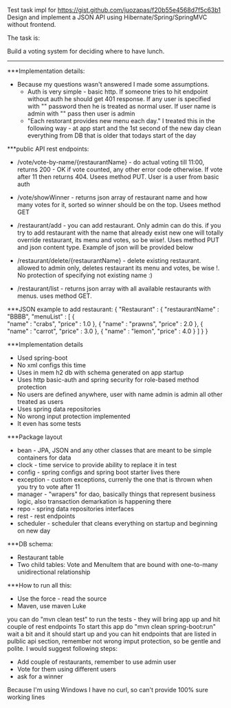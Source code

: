 Test task impl for https://gist.github.com/juozapas/f20b55e4568d7f5c63b1
Design and implement a JSON API using Hibernate/Spring/SpringMVC without frontend.

The task is:

Build a voting system for deciding where to have lunch.

------------------------------------------------------------------------------------------------

***Implementation details:
* Because my questions wasn't answered I made some assumptions.
  - Auth is very simple - basic http. If someone tries to hit endpoint without auth he should get 401 response. If any user is specified with "" password then he is treated as normal user. If user name is admin with "" pass then user is admin
  - "Each restorant provides new menu each day." I treated this in the following way - at app start and the 1st second of the new day clean everything from DB that is older that todays start of the day



***public API rest endpoints:
* /vote/vote-by-name/{restaurantName} - do actual voting till 11:00, returns 200 - OK if vote counted, any other error code otherwise. If vote after 11 then returns 404. Usees method PUT. User is a user from basic auth
* /vote/showWinner - returns json array of restaurant name and how many votes for it, sorted so winner should be on the top. Usees method GET

* /restaurant/add - you can add restaurant. Only admin can do this. if you try to add restaurant with the name that already exist new one will totally override restaurant, its menu and votes, so be wise!. Uses method PUT and json content type. Example of json will be provided below
* /restaurant/delete/{restaurantName} - delete existing restaurant. allowed to admin only, deletes restaurant its menu and votes, be wise !. No protection of specifying not existing name :)

* /restaurant/list - returns json array with all available restaurants with menus. uses method GET.


***JSON example to add restaurant:
{
  "Restaurant" : {
    "restaurantName" : "BBBB",
    "menuList" : [ {      
      "name" : "crabs",
      "price" : 1.0
    }, {
      "name" : "prawns",
      "price" : 2.0
    }, {
      "name" : "carrot",
      "price" : 3.0
    }, {
      "name" : "lemon",
      "price" : 4.0
    } ]
  }
}



***Implementation details
* Used spring-boot
* No xml configs this time
* Uses in mem h2 db with schema generated on app startup
* Uses http basic-auth and spring security for role-based method protection
* No users are defined anywhere, user with name admin is admin all other treated as users
* Uses spring data repositories
* No wrong input protection implemented
* It even has some tests


***Package layout
* bean - JPA, JSON and any other classes that are meant to be simple containers for data
* clock - time service to provide ability to replace it in test
* config - spring configs and spring boot starter lives there
* exception - custom exceptions, currenly the one that is thrown when you try to vote after 11
* manager - "wrapers" for dao, basically things that represent business logic, also transaction demarkation is happening there
* repo - spring data repositories interfaces
* rest - rest endpoints
* scheduler - scheduler that cleans everything on startup and beginning on new day


***DB schema:
* Restaurant table
* Two child tables: Vote and MenuItem that are bound with one-to-many unidirectional relationship

***How to run all this:
- Use the force - read the source
- Maven, use maven Luke

you can do "mvn clean test" to run the tests - they will bring app up and hit couple of rest endpoints
To start this app do "mvn clean spring-boot:run" wait a bit and it should start up and you can hit endpoints that are listed in pulblic api section, remember not wrong imput protection, so be gentle and polite. I would suggest following steps:
- Add couple of restaurants, remember to use admin user
- Vote for them using different users
- ask for a winner

Because I'm using Windows I have no curl, so can't provide 100% sure working lines






